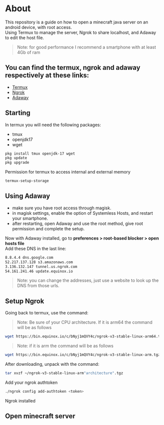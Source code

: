 # About
This repository is a guide on how to open a minecraft java server on an android device, with root access.   
Using Termux to manage the server, Ngrok to share localhost, and Adaway to edit the host file.
> Note: for good performance I recommend a smartphone with at least 4Gb of ram

## You can find the termux, ngrok and adaway respectively at these links:
- [Termux](https://github.com/termux/termux-app)
- [Ngrok](https://ngrok.com/download)
- [Adaway](https://github.com/AdAway/AdAway)
## Starting
In termux you will need the following packages:
- tmux
- openjdk17
- wget
```sh
pkg install tmux openjdk-17 wget
pkg update 
pkg upgrade
```
Permission for termux to access internal and external memory
```sh
termux-setup-storage
```
## Using Adaway
- make sure you have root access through magisk.
- in magisk settings, enable the option of Systemless Hosts, and restart your smartphone.
- after restarting, open Adaway and use the root method, give root permission and complete the setup. 
      
Now with Adaway installed, go to **preferences > root-based blocker > open hosts file**   
Add these DNS in the last line:
```sh
8.8.4.4 dns.google.com
52.217.137.128 s3.amazonaws.com
3.136.132.147 tunnel.us.ngrok.com
54.161.241.46 update.equinox.io
```
> Note: you can change the addresses, just use a website to look up the DNS from those urls.
## Setup Ngrok
Going back to termux, use the command:
> Note: Be sure of your CPU architecture. If it is arm64 the command will be as follows
```sh
wget https://bin.equinox.io/c/bNyj1mQVY4c/ngrok-v3-stable-linux-arm64.tgz
```
> Note: if it is arm the command will be as follows
```sh
wget https://bin.equinox.io/c/bNyj1mQVY4c/ngrok-v3-stable-linux-arm.tgz
```
After downloading, unpack with the command:   
```sh
tar xvzf ~/ngrok-v3-stable-linux-arm"architecture".tgz
```
Add your ngrok authtoken
```sh
./ngrok config add-authtoken <token>
```
Ngrok installed
## Open minecraft server
